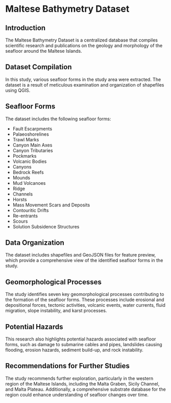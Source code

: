 # Maltese Bathymetry Dataset

## Introduction
The Maltese Bathymetry Dataset is a centralized database that compiles scientific research and publications on the geology and morphology of the seafloor around the Maltese Islands.

## Dataset Compilation
In this study, various seafloor forms in the study area were extracted. The dataset is a result of meticulous examination and organization of shapefiles using QGIS.

## Seafloor Forms
The dataset includes the following seafloor forms:

- Fault Escarpments
- Palaeoshorelines
- Trawl Marks
- Canyon Main Axes
- Canyon Tributaries
- Pockmarks
- Volcanic Bodies
- Canyons
- Bedrock Reefs
- Mounds
- Mud Volcanoes
- Ridge
- Channels
- Horsts
- Mass Movement Scars and Deposits
- Contouritic Drifts
- Re-entrants
- Scours
- Solution Subsidence Structures

## Data Organization
The dataset includes shapefiles and GeoJSON files for feature preview, which provide a comprehensive view of the identified seafloor forms in the study.

## Geomorphological Processes
The study identifies seven key geomorphological processes contributing to the formation of the seafloor forms. These processes include erosional and depositional forces, tectonic activities, volcanic events, water currents, fluid migration, slope instability, and karst processes.

## Potential Hazards
This research also highlights potential hazards associated with seafloor forms, such as damage to submarine cables and pipes, landslides causing flooding, erosion hazards, sediment build-up, and rock instability.

## Recommendations for Further Studies
The study recommends further exploration, particularly in the western region of the Maltese Islands, including the Malta Graben, Sicily Channel, and Malta Plateau. Additionally, a comprehensive substrate database for the region could enhance understanding of seafloor changes over time.
